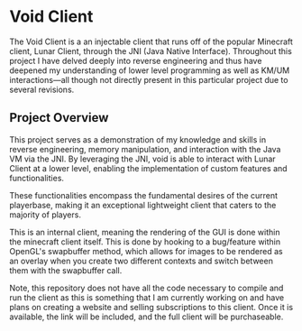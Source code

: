 # Void Client

The Void Client is a an injectable client that runs off of the popular Minecraft client, Lunar Client, through the JNI (Java Native Interface). Throughout this project I have delved deeply into reverse engineering and thus have deepened my understanding of lower level programming as well as KM/UM interactions—all though not directly present in this particular project due to several revisions. 

## Project Overview

This project serves as a demonstration of my knowledge and skills in reverse engineering, memory manipulation, and interaction with the Java VM via the JNI. By leveraging the JNI, void is able to interact with Lunar Client at a lower level, enabling the implementation of custom features and functionalities.

These functionalities encompass the fundamental desires of the current playerbase, making it an exceptional lightweight client that caters to the majority of players.

This is an internal client, meaning the rendering of the GUI is done within the minecraft client itself. This is done by hooking to a bug/feature within OpenGL's swapbuffer method, which allows for images to be rendered as an overlay when you create two different contexts and switch between them with the swapbuffer call. 

Note, this repository does not have all the code necessary to compile and run the client as this is something that I am currently working on and have plans on creating a website and selling subscriptions to this client. Once it is available, the link will be included, and the full client will be purchaseable. 
